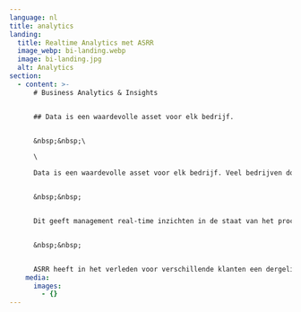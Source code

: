 ```yaml
---
language: nl
title: analytics
landing:
  title: Realtime Analytics met ASRR
  image_webp: bi-landing.webp
  image: bi-landing.jpg
  alt: Analytics
section:
  - content: >-
      # Business Analytics & Insights


      ## Data is een waardevolle asset voor elk bedrijf.


      &nbsp;&nbsp;\

      \

      Data is een waardevolle asset voor elk bedrijf. Veel bedrijven doen echter niks met de potentiele goudmijn waar ze op zitten. Door middel van een data-analyse kan ASRR een Business Insights dashboard opzetten. In zo’n dashboard kunt u de belangrijkste aspecten van uw dataset in een oogopslag zien.


      &nbsp;&nbsp;


      Dit geeft management real-time inzichten in de staat van het proces, waardoor er tijdig kan worden bijgestuurd. Dit kan kosten door vertraging, onnodige stress en gemiste kansen voorkomen.


      &nbsp;&nbsp;


      ASRR heeft in het verleden voor verschillende klanten een dergelijk dashboard opgezet. Een voorbeeld daarvan is te vinden onder [](/portfolio/case/hes)de case van [HES](/portfolio/case/hes).
    media:
      images:
        - {}
---
```

